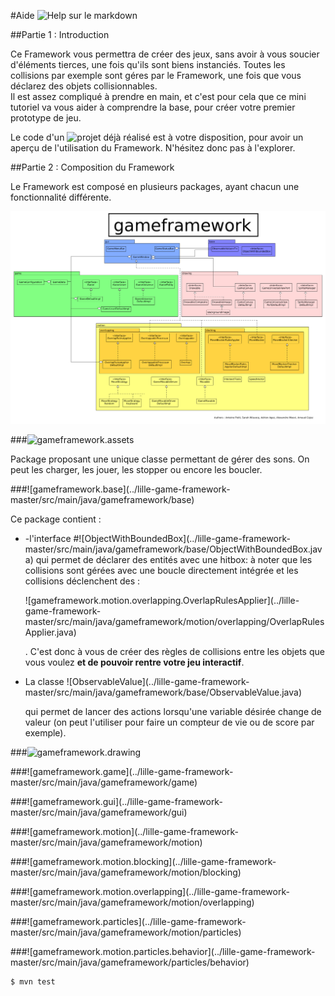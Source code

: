 #Aide
![Help sur le markdown](https://openclassrooms.com/courses/redigez-en-markdown)

##Partie 1 : Introduction

Ce Framework vous permettra de créer des jeux, sans avoir à vous soucier d'éléments tierces, une fois qu'ils sont biens instanciés. Toutes les collisions par exemple sont géres par le Framework, une fois que vous déclarez des objets collisionnables.
<br/>
Il est assez compliqué à prendre en main, et c'est pour cela que ce mini tutoriel va vous aider à comprendre la base, pour créer votre premier prototype de jeu.

Le code d'un ![projet déjà réalisé](https://github.com/arnaudcoj/l3s6_opendev_baladeva) est à votre disposition, pour avoir un aperçu de l'utilisation du Framework. N'hésitez donc pas à l'explorer.


##Partie 2 : Composition du Framework

Le Framework est composé en plusieurs packages, ayant chacun une fonctionnalité différente.


![Schéma du Framework](gameframework.png)

###![gameframework.assets](../lille-game-framework-master/src/main/java/gameframework/assets)

<p>
Package proposant une unique classe permettant de gérer des sons. On peut les charger, les jouer, les stopper ou encore les boucler.
</p>
###![gameframework.base](../lille-game-framework-master/src/main/java/gameframework/base)

<p>
Ce package contient : <ul><li>-l'interface #![ObjectWithBoundedBox](../lille-game-framework-master/src/main/java/gameframework/base/ObjectWithBoundedBox.java)
 qui permet de déclarer des entités avec une hitbox: à noter que les collisions sont gérées avec une boucle directement intégrée et les collisions déclenchent des  :</p>![gameframework.motion.overlapping.OverlapRulesApplier](../lille-game-framework-master/src/main/java/gameframework/motion/overlapping/OverlapRulesApplier.java)<p>. C'est donc à vous de créer des règles de collisions entre les objets que vous voulez <strong>et de pouvoir rentre  votre jeu interactif</strong>.
</li>
<li>La classe </inkp>![ObservableValue](../lille-game-framework-master/src/main/java/gameframework/base/ObservableValue.java)<p> qui permet de lancer des actions lorsqu'une variable désirée change de valeur (on peut l'utiliser pour faire un compteur de vie ou de score par exemple).
</li>
</ul>
</p>

###![gameframework.drawing](../lille-game-framework-master/src/main/java/gameframework/drawing)

<p>

</p>
###![gameframework.game](../lille-game-framework-master/src/main/java/gameframework/game)

<p>

</p>
###![gameframework.gui](../lille-game-framework-master/src/main/java/gameframework/gui)

<p>

</p>
###![gameframework.motion](../lille-game-framework-master/src/main/java/gameframework/motion)

<p>

</p>
###![gameframework.motion.blocking](../lille-game-framework-master/src/main/java/gameframework/motion/blocking)

<p>

</p>
###![gameframework.motion.overlapping](../lille-game-framework-master/src/main/java/gameframework/motion/overlapping)

<p>

</p>
###![gameframework.particles](../lille-game-framework-master/src/main/java/gameframework/motion/particles)

<p>

</p>
###![gameframework.motion.particles.behavior](../lille-game-framework-master/src/main/java/gameframework/particles/behavior)

<p>

</p>







```bash
$ mvn test
```
